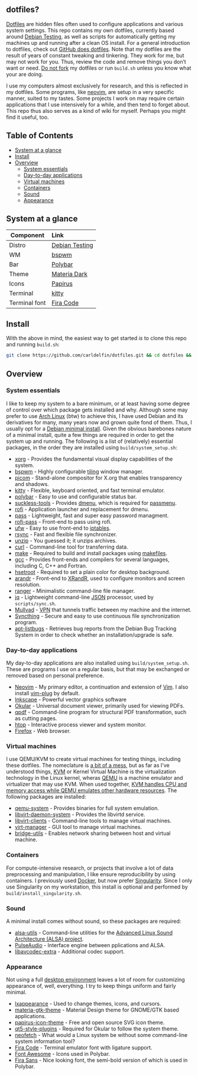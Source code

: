 ## dotfiles?

[Dotfiles](https://en.wikipedia.org/wiki/Hidden_file_and_hidden_directory#Unix_and_Unix-like_environments) are hidden files often used to configure applications and various system settings. This repo contains my own dotfiles, currently based around [Debian Testing](https://wiki.debian.org/DebianTesting), as well as scripts for automatically getting my machines up and running after a clean OS install. For a general introduction to dotfiles, check out [GitHub does dotfiles](https://dotfiles.github.io/). Note that my dotfiles are the result of years of constant tweaking and tinkering. They work for me, but may not work for you. Thus, review the code and remove things you don’t want or need. [Do not fork](https://www.anishathalye.com/2014/08/03/managing-your-dotfiles/) my dotfiles or run `build.sh` unless you know what your are doing.

I use my computers almost exclusively for research, and this is reflected in my dotfiles. Some programs, like [neovim](https://neovim.io/), are setup in a very specific manner, suited to my tastes. Some projects I work on may require certain applications that I use intensively for a while, and then tend to forget about. This repo thus also serves as a kind of wiki for myself. Perhaps you might find it useful, too. 

## Table of Contents

* [System at a glance](#system_at_a_glance)
* [Install](#install)
* [Overview](#overview)
    * [System essentials](#system_essentials)
    * [Day-to-day applications](#day_to_day_applications)
    * [Virtual machines](#virtual_machines)
    * [Containers](#containers)
    * [Sound](#sound)
    * [Appearance](#appearance)

## System at a glance <a name = "system_at_a_glance"></a>

| Component           | Link                                            |
| --------------------| :-----------------------------------------------|
| Distro              | [Debian Testing](https://wiki.debian.org/DebianTesting)|
| WM                  | [bspwm](https://github.com/baskerville/bspwm)|
| Bar                 | [Polybar](https://github.com/polybar/polybar)|
| Theme               | [Materia Dark](https://github.com/nana-4/materia-theme)|
| Icons               | [Papirus](https://github.com/PapirusDevelopmentTeam/papirus-icon-theme)|
| Terminal            | [kitty](https://sw.kovidgoyal.net/kitty/)|
| Terminal font       | [Fira Code](https://github.com/tonsky/FiraCode)|

## Install <a name = "install"></a>

With the above in mind, the easiest way to get started *is* to clone this repo and running `build.sh`:

```bash
git clone https://github.com/carldelfin/dotfiles.git && cd dotfiles && bash build.sh
```

## Overview <a name = "overview"></a>

### System essentials <a name = "system_essentials"></a>

I like to keep my system to a bare minimum, or at least having some degree of control over which package gets installed and why. Although some may prefer to use [Arch Linux](https://archlinux.org/) (btw) to achieve this, I have used Debian and its derivatives for many, many years now and grown quite fond of them. Thus, I usually opt for a [Debian minimal install](https://www.debian.org/CD/netinst/). Given the obvious barebones nature of a minimal install, quite a few things are required in order to get the system up and running. The following is a list of (relatively) essential packages, in the order they are installed using `build/system_setup.sh`:

* [xorg](https://www.x.org/wiki/) - Provides the fundamental visual display capabilities of the system.
* [bspwm](https://github.com/baskerville/bspwm) - Highly configurable [tiling](https://en.wikipedia.org/wiki/Tiling_window_manager) window manager.
* [picom](https://github.com/yshui/picom) - Stand-alone compositor for X.org that enables transparency and shadows.
* [kitty](https://sw.kovidgoyal.net/kitty/) - Flexible, keyboard oriented, and fast terminal emulator.
* [polybar](https://github.com/polybar/polybar) - Easy to use and configurable status bar.
* [suckless-tools](https://tools.suckless.org/) - Provides [dmenu](https://tools.suckless.org/dmenu/), which is required for [passmenu](https://git.zx2c4.com/password-store/tree/contrib/dmenu/passmenu).
* [rofi](https://github.com/davatorium/rofi) - Application launcher and replacement for dmenu.
* [pass](https://www.passwordstore.org/) - Lightweight, fast and super easy password managment. 
* [rofi-pass](https://github.com/carnager/rofi-pass) - Front-end to pass using rofi.
* [ufw](https://wiki.ubuntu.com/UncomplicatedFirewall) - Easy to use front-end to [iptables](https://linux.die.net/man/8/iptables).
* [rsync](https://linux.die.net/man/1/rsync) - Fast and flexible file synchronizer.
* [unzip](https://linux.die.net/man/1/unzip) - You guessed it; it unzips archives.
* [curl](https://curl.se/) - Command-line tool for transferring data.
* [make](https://www.gnu.org/software/make/) - Required to build and install packages using [makefiles](https://www.gnu.org/software/make/manual/make.html#Introduction).
* [gcc](https://gcc.gnu.org/) - Provides front-ends and compilers for several languages, including C, C++ and Fortran.
* [hsetroot](https://github.com/himdel/hsetroot) - Required to set a plain color for desktop background.
* [arandr](https://christian.amsuess.com/tools/arandr/) - Front-end to [XRandR](https://www.x.org/wiki/Projects/XRandR/), used to configure monitors and screen resolution.
* [ranger](https://github.com/ranger/ranger) - Minimalistic command-line file manager.
* [jq](https://stedolan.github.io/jq/) - Lightweight command-line [JSON](https://en.wikipedia.org/wiki/JSON) processor, used by `scripts/sync.sh`.
* [Mullvad](https://mullvad.net/sv/) - [VPN](https://en.wikipedia.org/wiki/Virtual_private_network) that tunnels traffic between my machine and the internet.
* [Syncthing](https://syncthing.net/) - Secure and easy to use continuous file synchronization program.
* [apt-listbugs](https://manpages.debian.org/testing/apt-listbugs/apt-listbugs.1.en.html) - Retrieves bug reports from the Debian Bug Tracking System in order to check whether an installation/upgrade is safe. 

### Day-to-day applications <a name = "day_to_day_applications"></a>

My day-to-day applications are also installed using `build/system_setup.sh`. These are programs I use on a regular basis, but that may be exchanged or removed based on personal preference.

* [Neovim](https://neovim.io/) - My primary editor, a continuation and extension of [Vim](https://www.vim.org/). I also install [vim-plug](https://github.com/junegunn/vim-plug) by default. 
* [Inkscape](https://inkscape.org/) - Powerful vector graphics software
* [Okular](https://okular.kde.org/) - Universal document viewer, primarily used for viewing PDFs.
* [qpdf](https://github.com/qpdf/qpdf) - Command-line program for structural PDF transformation, such as cutting pages.
* [htop](https://htop.dev/) - Interactive process viewer and system monitor.
* [Firefox](https://www.mozilla.org/en-US/) - Web browser.

### Virtual machines <a name = "virtual_machines"></a>

I use QEMU/KVM to create virtual machines for testing things, including these dotfiles. The nomeclature is [a bit of a mess](https://serverfault.com/a/391932), but as far as I've understood things, [KVM](https://www.linux-kvm.org/page/Main_Page) or Kernel Virtual Machine is the virtualization technology in the Linux kernel, wheras [QEMU](https://www.qemu.org/) is a machine emulator and virtualizer that may use KVM. When used together, [KVM handles CPU and memory access while QEMU emulates other hardware resources](https://serverfault.com/a/208694). The following packages are installed:

* [qemu-system](https://packages.debian.org/bullseye/qemu-system) - Provides binaries for full system emulation.
* [libvirt-daemon-system](https://wiki.debian.org/libvirt) - Provides the libvirtd service.
* [libvirt-clients](https://wiki.debian.org/libvirt) - Command-line tools to manage virtual machines.
* [virt-manager](https://wiki.debian.org/libvirt) - GUI tool to manage virtual machines.
* [bridge-utils](https://wiki.debian.org/BridgeNetworkConnections) - Enables network sharing between host and virtual machine.

### Containers <a name = "containers"></a>

For compute-intensive research, or projects that involve a lot of data preprocessing and manipulation, I like ensure reproducibility by using containers. I previously used [Docker](https://www.docker.com/), but now prefer [Singularity](https://sylabs.io/singularity/). Since I only use Singularity on my workstation, this install is optional and performed by `build/install_singularity.sh`.

### Sound <a name = "sound"></a>

A minimal install comes without sound, so these packages are required:

* [alsa-utils](https://github.com/alsa-project/alsa-utils) - Command-line utilities for the [Advanced Linux Sound Architecture (ALSA) project](https://www.alsa-project.org/wiki/Main_Page).
* [PulseAudio](https://www.freedesktop.org/wiki/Software/PulseAudio/) - Interface engine between pplications and ALSA.
* [libavcodec-extra](https://packages.debian.org/buster/libavcodec-extra) - Additional codec support.

### Appearance <a name = "appearance"></a>

Not using a full [desktop environment](https://en.wikipedia.org/wiki/Desktop_environment) leaves a lot of room for customizing appearance of, well, everything. I try to keep things uniform and fairly minimal.

* [lxappearance](https://wiki.lxde.org/sv/LXAppearance) - Used to change themes, icons, and cursors.
* [materia-gtk-theme](https://github.com/nana-4/materia-theme) - Material Design theme for GNOME/GTK based applications.
* [papirus-icon-theme](https://github.com/PapirusDevelopmentTeam/papirus-icon-theme) - Free and open source SVG icon theme.
* [qt5-style-plugins](https://packages.debian.org/bullseye/qt5-style-plugins) - Required for Okular to follow the system theme.
* [neofetch](https://github.com/dylanaraps/neofetch) - What would a Linux system be without some command-line system information tool?
* [Fira Code](https://github.com/tonsky/FiraCode) - Terminal emulator font with ligature support.
* [Font Awesome](https://fontawesome.com/) - Icons used in Polybar.
* [Fira Sans](https://github.com/pop-os/fonts) - Nice looking font, the semi-bold version of which is used in Polybar.

